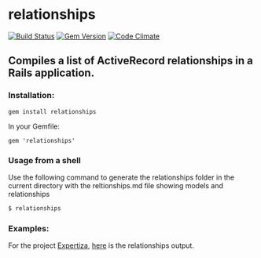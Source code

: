 # relationships
[![Build Status](https://travis-ci.org/akofink/relationships.png?branch=master)](https://travis-ci.org/akofink/relationships)
[![Gem Version](https://badge.fury.io/rb/relationships.png)](http://badge.fury.io/rb/relationships)
[![Code Climate](https://codeclimate.com/github/akofink/relationships.png)](https://codeclimate.com/github/akofink/relationships)

## Compiles a list of ActiveRecord relationships in a Rails application.

### Installation:

`gem install relationships`

In your Gemfile:

`gem 'relationships'`

### Usage from a shell

Use the following command to generate the relationships folder in the current directory with the
reltionships.md file showing models and relationships

```sh
$ relationships
```

### Examples:

For the project [Expertiza](https://github.com/expertiza/expertiza), [here](https://gist.github.com/akofink/6805753) is the relationships output.
